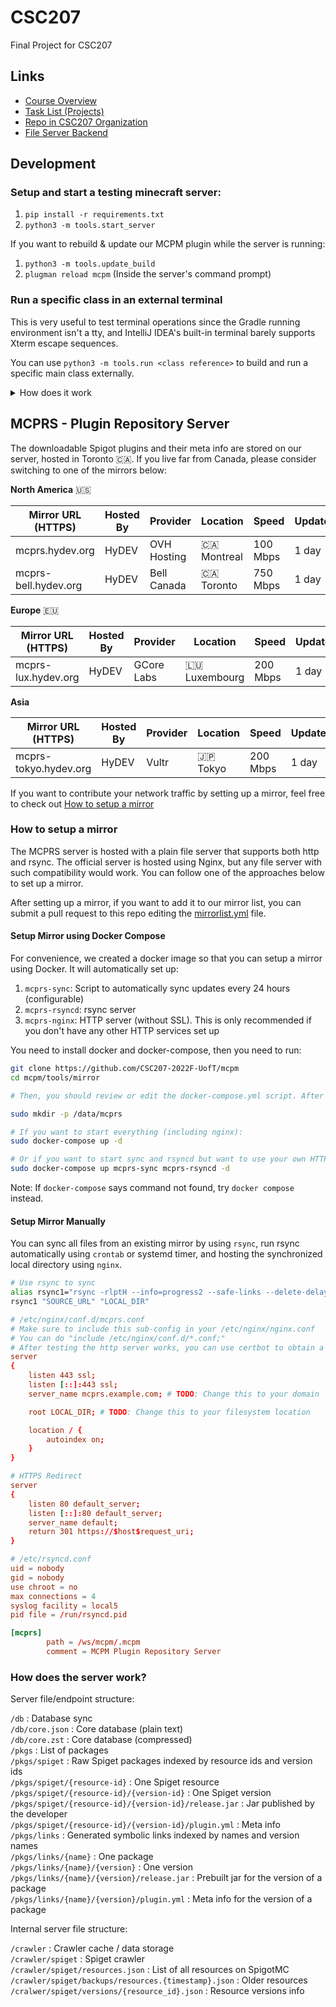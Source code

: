 # CSC207

Final Project for CSC207

## Links

* [Course Overview](https://q.utoronto.ca/courses/278453/pages/course-project)
* [Task List (Projects)](https://github.com/orgs/CSC207-2022F-UofT/projects/18)
* [Repo in CSC207 Organization](https://github.com/CSC207-2022F-UofT/mcpm)
* [File Server Backend](https://mcpm.hydev.org)

## Development

### Setup and start a testing minecraft server:

1. `pip install -r requirements.txt`
2. `python3 -m tools.start_server`

If you want to rebuild & update our MCPM plugin while the server is running:

1. `python3 -m tools.update_build`
2. `plugman reload mcpm` (Inside the server's command prompt)

### Run a specific class in an external terminal

This is very useful to test terminal operations since the Gradle running environment isn't a tty, and IntelliJ IDEA's built-in terminal barely supports Xterm escape sequences.

You can use `python3 -m tools.run <class reference>` to build and run a specific main class externally.

<details>
    <summary>How does it work</summary>

For this, I've set up a custom gradle task `printCp` that will print out the classpath needed to run the classes with dependencies. It will print in stderr instead of stdout in order for bash to easily separate out the classpath. You can obtain the classpath in a bash variable by:

`cp="$(./gradlew classes testClasses printCp 2>&1 > /dev/null)" && echo "$cp"`

(Unfortunately since Windows doesn't support Bash, you'll need to use a Bash-compatible environment on Windows, either cygwin / git bash or WSL)

Then, you can run your class with:

`java19 -cp "$cp" org.hydev.mcpm.<class>`

For example, you can test the progress bar with:

`java19 -cp "$cp" org.hydev.mcpm.client.interaction.ProgressBar`

</details>


## MCPRS - Plugin Repository Server

The downloadable Spigot plugins and their meta info are stored on our server, hosted in Toronto 🇨🇦. If you live far from Canada, please consider switching to one of the mirrors below:

**North America** 🇺🇸

| Mirror URL (HTTPS)   | Hosted By | Provider    | Location      | Speed    | Update |
|----------------------|-----------|-------------|---------------|----------|--------|
| mcprs.hydev.org      | HyDEV     | OVH Hosting | 🇨🇦 Montreal | 100 Mbps | 1 day  |
| mcprs-bell.hydev.org | HyDEV     | Bell Canada | 🇨🇦 Toronto  | 750 Mbps | 1 day  |

**Europe** 🇪🇺

| Mirror URL (HTTPS)   | Hosted By | Provider   | Location        | Speed    | Update |
|----------------------|-----------|------------|-----------------|----------|-------|
| mcprs-lux.hydev.org  | HyDEV     | GCore Labs | 🇱🇺 Luxembourg | 200 Mbps | 1 day |

**Asia**

| Mirror URL (HTTPS)    | Hosted By | Provider | Location   | Speed    | Update |
|-----------------------|-----------|----------|------------|----------|--------|
| mcprs-tokyo.hydev.org | HyDEV     | Vultr    | 🇯🇵 Tokyo | 200 Mbps | 1 day  |

If you want to contribute your network traffic by setting up a mirror, feel free to check out [How to setup a mirror](#how-to-set-up-a-mirror)

### How to setup a mirror

The MCPRS server is hosted with a plain file server that supports both http and rsync. The official server is hosted using Nginx, but any file server with such compatibility would work. You can follow one of the approaches below to set up a mirror.

After setting up a mirror, if you want to add it to our mirror list, you can submit a pull request to this repo editing the [mirrorlist.yml](mirrorlist.yml) file.

#### Setup Mirror using Docker Compose

For convenience, we created a docker image so that you can setup a mirror using Docker. It will automatically set up:

1. `mcprs-sync`: Script to automatically sync updates every 24 hours (configurable)
2. `mcprs-rsyncd`: rsync server
3. `mcprs-nginx`: HTTP server (without SSL). This is only recommended if you don't have any other HTTP services set up

You need to install docker and docker-compose, then you need to run:

```bash
git clone https://github.com/CSC207-2022F-UofT/mcpm
cd mcpm/tools/mirror

# Then, you should review or edit the docker-compose.yml script. After that:

sudo mkdir -p /data/mcprs

# If you want to start everything (including nginx):
sudo docker-compose up -d

# Or if you want to start sync and rsyncd but want to use your own HTTP server, do:
sudo docker-compose up mcprs-sync mcprs-rsyncd -d
```

Note: If `docker-compose` says command not found, try `docker compose` instead.

#### Setup Mirror Manually

You can sync all files from an existing mirror by using `rsync`, run rsync automatically using `crontab` or systemd timer, and hosting the synchronized local directory using `nginx`.

```bash
# Use rsync to sync 
alias rsync1="rsync -rlptH --info=progress2 --safe-links --delete-delay --delay-updates --timeout=600 --contimeout=60 --no-motd"
rsync1 "SOURCE_URL" "LOCAL_DIR"
```

```nginx.conf
# /etc/nginx/conf.d/mcprs.conf
# Make sure to include this sub-config in your /etc/nginx/nginx.conf
# You can do "include /etc/nginx/conf.d/*.conf;"
# After testing the http server works, you can use certbot to obtain a HTTPS certificate
server
{
    listen 443 ssl;
    listen [::]:443 ssl;
    server_name mcprs.example.com; # TODO: Change this to your domain

    root LOCAL_DIR; # TODO: Change this to your filesystem location

    location / {
        autoindex on;
    }
}

# HTTPS Redirect
server
{
    listen 80 default_server;
    listen [::]:80 default_server;
    server_name default;
    return 301 https://$host$request_uri;
}
```

```rsyncd.conf
# /etc/rsyncd.conf
uid = nobody
gid = nobody
use chroot = no
max connections = 4
syslog facility = local5
pid file = /run/rsyncd.pid

[mcprs]
        path = /ws/mcpm/.mcpm
        comment = MCPM Plugin Repository Server
```

### How does the server work?

Server file/endpoint structure:

`/db` : Database sync  
`/db/core.json` : Core database (plain text)  
`/db/core.zst` : Core database (compressed)  
`/pkgs` : List of packages  
`/pkgs/spiget` : Raw Spiget packages indexed by resource ids and version ids  
`/pkgs/spiget/{resource-id}` : One Spiget resource  
`/pkgs/spiget/{resource-id}/{version-id}` : One Spiget version  
`/pkgs/spiget/{resource-id}/{version-id}/release.jar` : Jar published by the developer   
`/pkgs/spiget/{resource-id}/{version-id}/plugin.yml` : Meta info  
`/pkgs/links` : Generated symbolic links indexed by names and version names  
`/pkgs/links/{name}` : One package  
`/pkgs/links/{name}/{version}` : One version  
`/pkgs/links/{name}/{version}/release.jar` : Prebuilt jar for the version of a package  
`/pkgs/links/{name}/{version}/plugin.yml` : Meta info for the version of a package  

Internal server file structure:

`/crawler` : Crawler cache / data storage  
`/crawler/spiget` : Spiget crawler  
`/crawler/spiget/resources.json` : List of all resources on SpigotMC  
`/crawler/spiget/backups/resources.{timestamp}.json` : Older resources  
`/cralwer/spiget/versions/{resource_id}.json` : Resource versions info

